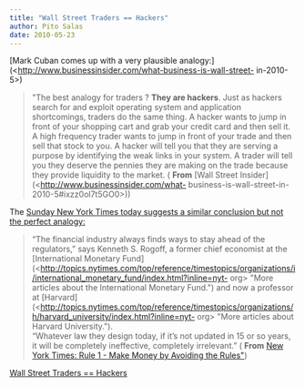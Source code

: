```yaml
---
title: "Wall Street Traders == Hackers"
author: Pito Salas
date: 2010-05-23
---
```




[Mark Cuban comes up with a very plausible
analogy:](<http://www.businessinsider.com/what-business-is-wall-street-
in-2010-5>)

> "The best analogy for traders  ? **They are hackers**. Just as hackers
> search for and exploit operating system and application shortcomings,
> traders do the same thing.  A hacker wants to jump in front of your shopping
> cart and grab your credit card and then sell it.  A high frequency trader
> wants to jump in front of your trade and then sell that stock to you. A
> hacker will tell you that they are serving a purpose by identifying the weak
> links in your system. A trader will tell you they deserve the pennies they
> are making on the trade because they provide liquidity to the market. (
> **From** [Wall Street Insider](<http://www.businessinsider.com/what-
> business-is-wall-street-in-2010-5#ixzz0ol7t5GO0>))

The [Sunday New York Times today suggests a similar conclusion but not the
perfect analogy:  
](<http://www.nytimes.com/2010/05/23/weekinreview/23goodman.html>)

> “The financial industry always finds ways to stay ahead of the  
> regulators,” says Kenneth S. Rogoff, a former chief economist at the
> [International Monetary
> Fund](<http://topics.nytimes.com/top/reference/timestopics/organizations/i/international_monetary_fund/index.html?inline=nyt-
> org> "More articles about the International Monetary Fund.") and now a
> professor at
> [Harvard](<http://topics.nytimes.com/top/reference/timestopics/organizations/h/harvard_university/index.html?inline=nyt-
> org> "More articles about Harvard University.").  
>  “Whatever law they design today, if it’s not updated in 15 or so years,  
>  it will be completely ineffective, completely irrelevant.” ( **From** [New
> York Times: Rule 1 - Make Money by Avoiding the
> Rules"](<http://www.nytimes.com/2010/05/23/weekinreview/23goodman.html>))


[Wall Street Traders == Hackers](None)
